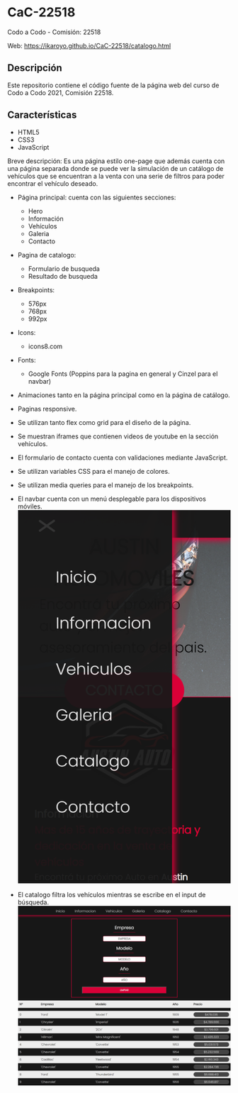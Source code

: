 # CaC-22518
Codo a Codo - Comisión: 22518

Web:
https://ikaroyo.github.io/CaC-22518/catalogo.html

## Descripción
Este repositorio contiene el código fuente de la página web del curso de Codo a Codo 2021, Comisión 22518.

## Características
- HTML5
- CSS3
- JavaScript

Breve descripción:
Es una página estilo one-page que además cuenta con una página separada donde se puede ver la simulación de un catálogo de vehículos que se encuentran a la venta con una serie de filtros para poder encontrar el vehículo deseado.

- Página principal:
 cuenta con las siguientes secciones:
  - Hero
  - Información
  - Vehículos
  - Galeria
  - Contacto
  

- Pagina de catalogo:
  - Formulario de busqueda
  - Resultado de busqueda


- Breakpoints:

    - 576px
    - 768px
    - 992px


- Icons:
  - icons8.com


- Fonts:
  - Google Fonts (Poppins para la pagina en general y Cinzel para el navbar)


- Animaciones tanto en la página principal como en la página de catálogo.


- Paginas responsive.


- Se utilizan tanto flex como grid para el diseño de la página.


- Se muestran iframes que contienen videos de youtube en la sección vehículos.


- El formulario de contacto cuenta con validaciones mediante JavaScript.


- Se utilizan variables CSS para el manejo de colores.


- Se utilizan media queries para el manejo de los breakpoints.


- El navbar cuenta con un menú desplegable para los dispositivos móviles.
![img.png](ScreensReader/img.png)


- El catalogo filtra los vehículos mientras se escribe en el input de búsqueda.
![img_1.png](ScreensReader/img_1.png)